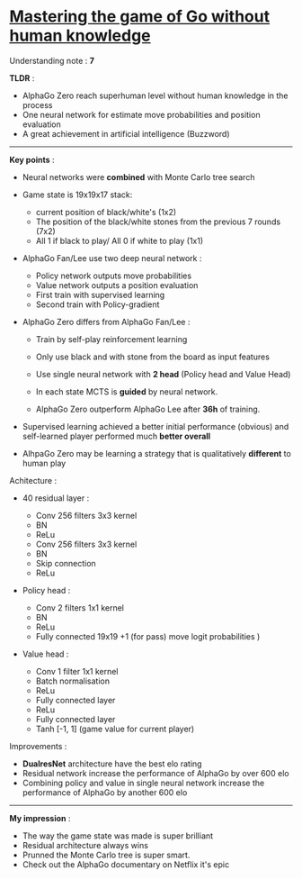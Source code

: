 # [Mastering the game of Go without human knowledge](https://www.nature.com/articles/nature24270.pdf)

Understanding note : **7**

**TLDR** :

- AlphaGo Zero reach superhuman level without human knowledge in the process
- One neural network for estimate move probabilities and position evaluation
- A great achievement in artificial intelligence (Buzzword)

---

**Key points** :

- Neural networks were **combined** with Monte Carlo tree search 

- Game state is 19x19x17 stack:
	- current position of black/white's (1x2)
	- The position of the black/white stones from the previous 7 rounds (7x2) 
	- All 1 if black to play/ All 0 if white to play (1x1) 

- AlphaGo Fan/Lee use two deep neural network :
	- Policy network outputs move probabilities
	- Value network outputs a position evaluation
	- First train with supervised learning 
	- Second train with Policy-gradient

- AlphaGo Zero differs from AlphaGo Fan/Lee :

	- Train by self-play reinforcement learning
	- Only use black and with stone from the board as input features
	- Use single neural network with **2 head** (Policy head and Value Head)

	- In each state MCTS is **guided** by neural network.
	- AlphaGo Zero outperform AlphaGo Lee after **36h** of training.

- Supervised learning achieved a better initial performance (obvious) and
self-learned player performed much **better overall**

- AlhpaGo Zero may be learning a strategy that is qualitatively **different** to human play

Achitecture : 

- 40 residual layer  : 
	- Conv 256 filters  3x3 kernel 
	- BN 
	- ReLu 
	- Conv 256 filters  3x3 kernel 
	- BN 
	- Skip connection 
	- ReLu

- Policy head :

	- Conv 2 filters 1x1 kernel 
	- BN 
	- ReLu 
	- Fully connected 19x19 +1 (for pass) move logit probabilities )

- Value head : 
	- Conv 1 filter 1x1 kernel
	- Batch normalisation
	- ReLu
	- Fully connected layer
	- ReLu
	- Fully connected layer
	- Tanh [-1, 1] (game value for current player)

Improvements :

- **DualresNet** architecture have the best elo rating
- Residual network increase the performance of AlphaGo by over 600 elo
- Combining policy and value in single neural network increase the performance of AlphaGo by another 600 elo



---
**My impression** :

- The way the game state was made is super brilliant
- Residual architecture always wins
- Prunned the Monte Carlo tree is super smart.
- Check out the AlphaGo documentary on Netflix it's epic
